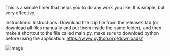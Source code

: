 This is a simple timer that helps you to do any work you like.
It is simple, but very effective.

Instructions: Instructions: Download the .zip file from the releases tab (or download all files manually and put them inside the same folder),
and then make a shortcut to the file called main.py,
make sure to download python before using the application: https://www.python.org/downloads/

![image](https://github.com/user-attachments/assets/6d2d2e3e-240a-41b5-98e2-9b8a502ebeb9)
